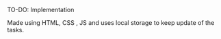 TO-DO: Implementation

Made using HTML, CSS , JS and uses local storage to keep update of the tasks.
